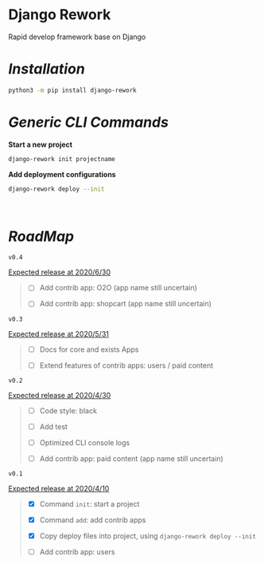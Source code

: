 # Django Rework

Rapid develop framework base on Django

# _Installation_

```bash
python3 -m pip install django-rework
```

# _Generic CLI Commands_

**Start a new project**

```bash
django-rework init projectname
```

**Add deployment configurations**

```bash
django-rework deploy --init
```

<br>

# _RoadMap_

`v0.4`

<u>Expected release at 2020/6/30</u>

> - [ ] Add contrib app: O2O (app name still uncertain)
>
> - [ ] Add contrib app: shopcart (app name still uncertain)

`v0.3`

<u>Expected release at 2020/5/31</u>

> - [ ] Docs for core and exists Apps
>
> - [ ] Extend features of contrib apps: users / paid content

`v0.2`

<u>Expected release at 2020/4/30</u>

> - [ ] Code style: black
>
> - [ ] Add test
>
> - [ ] Optimized CLI console logs
>
> - [ ] Add contrib app: paid content (app name still uncertain)

`v0.1`

<u>Expected release at 2020/4/10</u>

> - [x] Command `init`: start a project
>
> - [x] Command `add`: add contrib apps
>
> - [x] Copy deploy files into project, using `django-rework deploy --init`
>
> - [ ] Add contrib app: users
